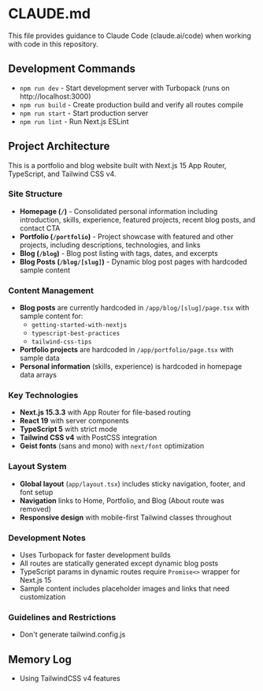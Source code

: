 # CLAUDE.md

This file provides guidance to Claude Code (claude.ai/code) when working with code in this repository.

## Development Commands

- `npm run dev` - Start development server with Turbopack (runs on http://localhost:3000)
- `npm run build` - Create production build and verify all routes compile
- `npm run start` - Start production server
- `npm run lint` - Run Next.js ESLint

## Project Architecture

This is a portfolio and blog website built with Next.js 15 App Router, TypeScript, and Tailwind CSS v4.

### Site Structure
- **Homepage (`/`)** - Consolidated personal information including introduction, skills, experience, featured projects, recent blog posts, and contact CTA
- **Portfolio (`/portfolio`)** - Project showcase with featured and other projects, including descriptions, technologies, and links
- **Blog (`/blog`)** - Blog post listing with tags, dates, and excerpts
- **Blog Posts (`/blog/[slug]`)** - Dynamic blog post pages with hardcoded sample content

### Content Management
- **Blog posts** are currently hardcoded in `/app/blog/[slug]/page.tsx` with sample content for:
  - `getting-started-with-nextjs`
  - `typescript-best-practices` 
  - `tailwind-css-tips`
- **Portfolio projects** are hardcoded in `/app/portfolio/page.tsx` with sample data
- **Personal information** (skills, experience) is hardcoded in homepage data arrays

### Key Technologies
- **Next.js 15.3.3** with App Router for file-based routing
- **React 19** with server components
- **TypeScript 5** with strict mode
- **Tailwind CSS v4** with PostCSS integration
- **Geist fonts** (sans and mono) with `next/font` optimization

### Layout System
- **Global layout** (`app/layout.tsx`) includes sticky navigation, footer, and font setup
- **Navigation** links to Home, Portfolio, and Blog (About route was removed)
- **Responsive design** with mobile-first Tailwind classes throughout

### Development Notes
- Uses Turbopack for faster development builds
- All routes are statically generated except dynamic blog posts
- TypeScript params in dynamic routes require `Promise<>` wrapper for Next.js 15
- Sample content includes placeholder images and links that need customization

### Guidelines and Restrictions
- Don't generate tailwind.config.js

## Memory Log
- Using TailwindCSS v4 features